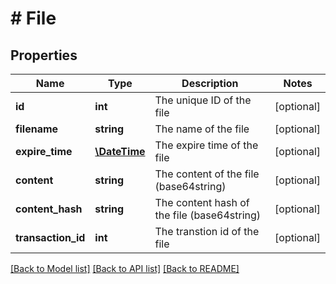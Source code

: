 # # File

## Properties

Name | Type | Description | Notes
------------ | ------------- | ------------- | -------------
**id** | **int** | The unique ID of the file | [optional]
**filename** | **string** | The name of the file | [optional]
**expire_time** | [**\DateTime**](\DateTime.md) | The expire time of the file | [optional]
**content** | **string** | The content of the file (base64string) | [optional]
**content_hash** | **string** | The content hash of the file (base64string) | [optional]
**transaction_id** | **int** | The transtion id of the file | [optional]

[[Back to Model list]](../../README.md#models) [[Back to API list]](../../README.md#endpoints) [[Back to README]](../../README.md)
